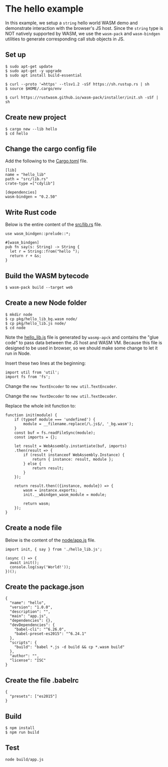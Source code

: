 # The hello example

In this example, we setup a `string` hello world WASM demo and demonstrate interaction with the browser's JS host. Since the `string` type is NOT natively supported by WASM, we use the `wasm-pack` and `wasm-bindgen` utilities to generate corresponding call stub objects in JS.

## Set up

```
$ sudo apt-get update
$ sudo apt-get -y upgrade
$ sudo apt install build-essential

$ curl --proto '=https' --tlsv1.2 -sSf https://sh.rustup.rs | sh
$ source $HOME/.cargo/env

$ curl https://rustwasm.github.io/wasm-pack/installer/init.sh -sSf | sh
```


## Create new project

```
$ cargo new --lib hello
$ cd hello
```

## Change the cargo config file

Add the following to the [Cargo.toml](hello/Cargo.toml) file.

```
[lib]
name = "hello_lib"
path = "src/lib.rs"
crate-type =["cdylib"]

[dependencies]
wasm-bindgen = "0.2.50"
```

## Write Rust code

Below is the entire content of the [src/lib.rs](hello/src/lib.rs) file.

```
use wasm_bindgen::prelude::*;

#[wasm_bindgen]
pub fn say(s: String) -> String {
  let r = String::from("hello ");
  return r + &s;
}
```

## Build the WASM bytecode

```
$ wasm-pack build --target web
```

## Create a new Node folder

```
$ mkdir node
$ cp pkg/hello_lib_bg.wasm node/
$ cp pkg/hello_lib.js node/
$ cd node
```

Note the [hello_lib.js](hello/node/hello_lib.js) file is generated by `wasmp-apck` and contains the "glue code" to pass data between the JS host and WASM VM.
Because this file is designed to be used in browser, so we should make some change to let it run in Node.

Insert these two lines at the beginning:

```
import util from 'util';
import fs from 'fs';
```

Change the `new TextEncoder` to `new util.TextEncoder`.

Change the `new TextDecoder` to `new util.TextDecoder`.

Replace the whole init function to:

```
function init(module) {
    if (typeof module === 'undefined') {
        module = __filename.replace(/\.js$/, '_bg.wasm');
    }
    const buf = fs.readFileSync(module);
    const imports = {};

    let result = WebAssembly.instantiate(buf, imports)
    .then(result => {
        if (result instanceof WebAssembly.Instance) {
            return { instance: result, module };
        } else {
            return result;
        }
    });

    return result.then(({instance, module}) => {
        wasm = instance.exports;
        init.__wbindgen_wasm_module = module;

        return wasm;
    });
}
```

## Create a node file

Below is the content of the [node/app.js](hello/node/app.js) file.

```
import init, { say } from './hello_lib.js';

(async () => {
  await init();
  console.log(say('World!'));
})();
```

## Create the package.json

```
{
  "name": "hello",
  "version": "1.0.0",
  "description": "",
  "main": "app.js",
  "dependencies": {},
  "devDependencies": {
    "babel-cli": "^6.26.0",
    "babel-preset-es2015": "^6.24.1"
  },
  "scripts": {
    "build": "babel *.js -d build && cp *.wasm build"
  },
  "author": "",
  "license": "ISC"
}
```

## Create the file .babelrc

```
{
  "presets": ["es2015"]
}
```

## Build

```
$ npm install
$ npm run build
```

## Test

```
node build/app.js
```
